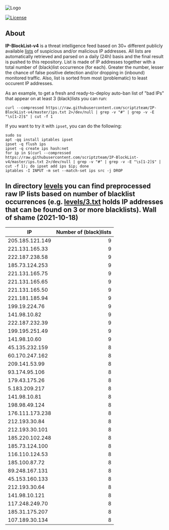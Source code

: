 ![Logo](https://i.imgur.com/PyKLAe7.png)

[![License](https://img.shields.io/badge/license-The_Unlicense-red.svg)](https://unlicense.org/)

About
----

**IP-BlockList-v4** is a threat intelligence feed based on 30+ different publicly available [lists](https://github.com/stamparm/maltrail) of suspicious and/or malicious IP addresses. All lists are automatically retrieved and parsed on a daily (24h) basis and the final result is pushed to this repository. List is made of IP addresses together with a total number of (black)list occurrence (for each). Greater the number, lesser the chance of false positive detection and/or dropping in (inbound) monitored traffic. Also, list is sorted from most (problematic) to least occurent IP addresses.

As an example, to get a fresh and ready-to-deploy auto-ban list of "bad IPs" that appear on at least 3 (black)lists you can run:

```
curl --compressed https://raw.githubusercontent.com/scriptzteam/IP-BlockList-v4/master/ips.txt 2>/dev/null | grep -v "#" | grep -v -E "\s[1-2]$" | cut -f 1
```

If you want to try it with `ipset`, you can do the following:

```
sudo su
apt -qq install iptables ipset
ipset -q flush ips
ipset -q create ips hash:net
for ip in $(curl --compressed https://raw.githubusercontent.com/scriptzteam/IP-BlockList-v4/master/ips.txt 2>/dev/null | grep -v "#" | grep -v -E "\s[1-2]$" | cut -f 1); do ipset add ips $ip; done
iptables -I INPUT -m set --match-set ips src -j DROP
```

In directory [levels](levels) you can find preprocessed raw IP lists based on number of blacklist occurrences (e.g. [levels/3.txt](levels/3.txt) holds IP addresses that can be found on 3 or more blacklists).
Wall of shame (2021-10-18)
----

|IP|Number of (black)lists|
|---|--:|
205.185.121.149|9
221.131.165.33|9
222.187.238.58|9
185.73.124.253|9
221.131.165.75|9
221.131.165.65|9
221.131.165.50|9
221.181.185.94|9
199.19.224.76|9
141.98.10.82|9
222.187.232.39|9
199.195.251.49|9
141.98.10.60|9
45.135.232.159|8
60.170.247.162|8
209.141.53.99|8
93.174.95.106|8
179.43.175.26|8
5.183.209.217|8
141.98.10.81|8
198.98.49.124|8
176.111.173.238|8
212.193.30.84|8
212.193.30.101|8
185.220.102.248|8
185.73.124.100|8
116.110.124.53|8
185.100.87.72|8
89.248.167.131|8
45.153.160.133|8
212.193.30.64|8
141.98.10.121|8
117.248.249.70|8
185.31.175.207|8
107.189.30.134|8
